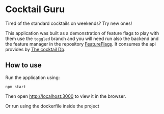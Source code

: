 # Cocktail Guru

Tired of the standard cocktails on weekends? Try new ones!

This application was built as a demonstration of feature flags to play with them use the `toggled` branch and you will need run also the backend and the feature manager in the repository [FeatureFlags](https://github.com/cboiam/FeatureFlags). It consumes the api provides by [The cocktail Db](www.thecocktaildb.com).

## How to use

Run the application using:

```
npm start
```

Then open [http://localhost:3000](http://localhost:3000) to view it in the browser.

Or run using the dockerfile inside the project
